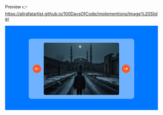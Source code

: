 Preview 👉 https://alirafatartist.github.io/100DaysOfCode/implementions/Image%20Slider

![Alt text](image.png)
